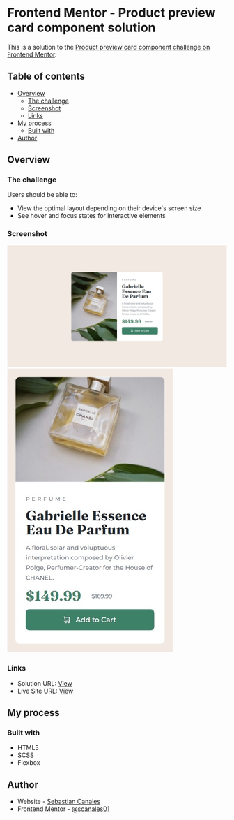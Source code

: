 # Frontend Mentor - Product preview card component solution

This is a solution to the [Product preview card component challenge on Frontend Mentor](https://www.frontendmentor.io/challenges/product-preview-card-component-GO7UmttRfa).

## Table of contents

- [Overview](#overview)
  - [The challenge](#the-challenge)
  - [Screenshot](#screenshot)
  - [Links](#links)
- [My process](#my-process)
  - [Built with](#built-with)
- [Author](#author)

## Overview

### The challenge

Users should be able to:

- View the optimal layout depending on their device's screen size
- See hover and focus states for interactive elements

### Screenshot
![Desktop](./product-preview-desktop.jpeg)
![Mobile](./product-preview-mobile.jpeg)

### Links

- Solution URL: [View](https://www.frontendmentor.io/solutions/product-preview-card-using-htmlscss-KR9Jdy3F1N)
- Live Site URL: [View](https://product-preview-card-component-zeta.vercel.app/)

## My process

### Built with

- HTML5
- SCSS
- Flexbox

## Author

- Website - [Sebastian Canales](https://www.your-site.com)
- Frontend Mentor - [@scanales01](https://www.frontendmentor.io/profile/scanales01)
